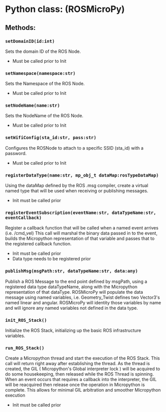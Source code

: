 # Python class: (ROSMicroPy)

## Methods:
 
### ```setDomainID(id:int)```
Sets the domain ID of the ROS Node.
 + Must be called prior to Init

### ```setNamespace(namespace:str)```
Sets the Namespace of the ROS Node.
 + Must be called prior to Init

### ```setNodeName(name:str)```
Sets the NodeName of the ROS Node.
 + Must be called prior to Init

### ```setWifiConfig(sta_id:str, pass:str)```
Configures the ROSNode to attach to a specific SSID (sta_id) with a password. 
 + Must be called prior to Init

### ```registerDataType(name:str, mp_obj_t dataMap:rosTypeDataMap)```
Using the dataMap defined by the ROS .msg compiler, create a virtual named type that will be used when receiving or publishing messages. 
 + Init must be called prior

### ```registerEventSubscription(eventName:str, dataTypeName:str, eventCallback)```
Register a callback function that will be called when a named event arrives (i.e. /cmd_vel) This call will marshal the binary data passed in to the event, builds the Micropython representation of that variable and passes that to the registered callback function.
 + Init must be called prior
 + Data type needs to be registered prior

### ```publishMsg(msgPath:str, dataTypeName:str, data:any)```
Publish a ROS Message to the end point defined by msgPath, using a registered data type dataTypeName, along with the Micropython representation of that dataType. ROSMicroPy will populate the data message using named variables, i.e. Geometry_Twist defines two Vector3's named linear and angular. ROSMicroPy will identity those variables by name and will ignore any named variables not defined in the data type.

### ```init_ROS_Stack()```
Initialize the ROS Stack, initializing up the basic ROS infrastructure variables.

### ```run_ROS_Stack()```
Create a Micropython thread and start the execution of the ROS Stack. This call will return right away after establishing the thread. As the thread is created, the GIL ( Micropython's Global interpreter lock ) will be acquired to do some housekeeping, then released while the ROS Thread is spinning. When an event occurs that requires a callback into the interpreter, the GIL will be reacquired then release once the operation in Micropython is complete. This allows for minimal GIL arbitration and smoother Micropython execution
 + Init must be called prior
